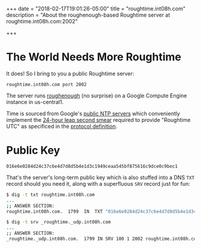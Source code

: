+++
date = "2018-02-17T19:01:26-05:00"
title = "roughtime.int08h.com"
description = "About the roughenough-based Roughtime server at roughtime.int08h.com:2002"

+++

# The World Needs More Roughtime

It does! So I bring to you a public Roughtime server:

```text
roughtime.int08h.com port 2002
```

The server runs [roughenough](https://github.com/int08h/roughenough) (no surprise) on a Google Compute Engine
instance in us-central1. 

Time is sourced from Google's [public NTP servers](https://developers.google.com/time/) 
which conveniently implement the [24-hour leap second smear](https://developers.google.com/time/smear) required to 
provide "Roughtime UTC" as specificed in the 
[protocol definition](https://roughtime.googlesource.com/roughtime/+/HEAD/PROTOCOL.md#the-signed-response-and-roughtime-utc).

# Public Key 

```
016e6e0284d24c37c6e4d7d8d5b4e1d3c1949ceaa545bf875616c9dce0c9bec1
```

That's the server's long-term public key which is also stuffed into a DNS `TXT` record should 
you need it, along with a superfluous `SRV` record just for fun:

```bash
$ dig -t txt roughtime.int08h.com
...
;; ANSWER SECTION:
roughtime.int08h.com.  1799  IN  TXT "016e6e0284d24c37c6e4d7d8d5b4e1d3c1949ceaa545bf875616c9dce0c9bec1"

$ dig -t srv _roughtime._udp.int08h.com
...
;; ANSWER SECTION:
_roughtime._udp.int08h.com.  1799 IN SRV 100 1 2002 roughtime.int08h.com.
```




